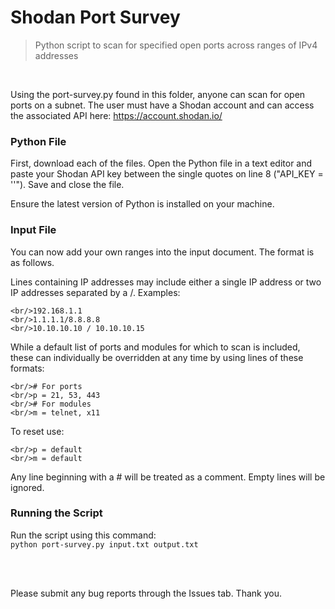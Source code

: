 # Shodan Port Survey
> Python script to scan for specified open ports across ranges of IPv4 addresses

<br/>

Using the port-survey.py found in this folder, anyone can scan for open ports on a subnet. The user must have a Shodan account and can access the associated API here: https://account.shodan.io/

### Python File

First, download each of the files. Open the Python file in a text editor and paste your Shodan API key between the single quotes on line 8 ("API_KEY = ''"). Save and close the file.

Ensure the latest version of Python is installed on your machine.

### Input File

You can now add your own ranges into the input document. The format is as follows.

Lines containing IP addresses may include either a single IP address or two IP addresses separated by a /. Examples:
```
<br/>192.168.1.1
<br/>1.1.1.1/8.8.8.8
<br/>10.10.10.10 / 10.10.10.15
```

While a default list of ports and modules for which to scan is included, these can individually be overridden at any time by using lines of these formats:
```
<br/># For ports
<br/>p = 21, 53, 443
<br/># For modules
<br/>m = telnet, x11
```

To reset use:
```
<br/>p = default
<br/>m = default
```

Any line beginning with a # will be treated as a comment. Empty lines will be ignored.

### Running the Script

Run the script using this command:
<br/>```python port-survey.py input.txt output.txt```

<br/><br/>

Please submit any bug reports through the Issues tab. Thank you.
